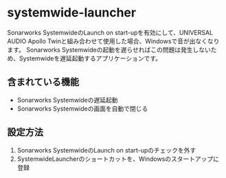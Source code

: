 # systemwide-launcher
Sonarworks SystemwideのLaunch on start-upを有効にして、UNIVERSAL AUDIO Apollo Twinと組み合わせて使用した場合、Windowsで音が出なくなります。
Sonarworks Systemwideの起動を遅らせればこの問題は発生しないため、Systemwideを遅延起動するアプリケーションです。

## 含まれている機能
* Sonarworks Systemwideの遅延起動
* Sonarworks Systemwideの画面を自動で閉じる

## 設定方法
1. Sonarworks SystemwideのLaunch on start-upのチェックを外す
2. SystemwideLauncherのショートカットを、Windowsのスタートアップに登録
